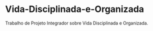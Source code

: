 # Vida-Disciplinada-e-Organizada
Trabalho de Projeto Integrador sobre Vida Disciplinada e Organizada.
